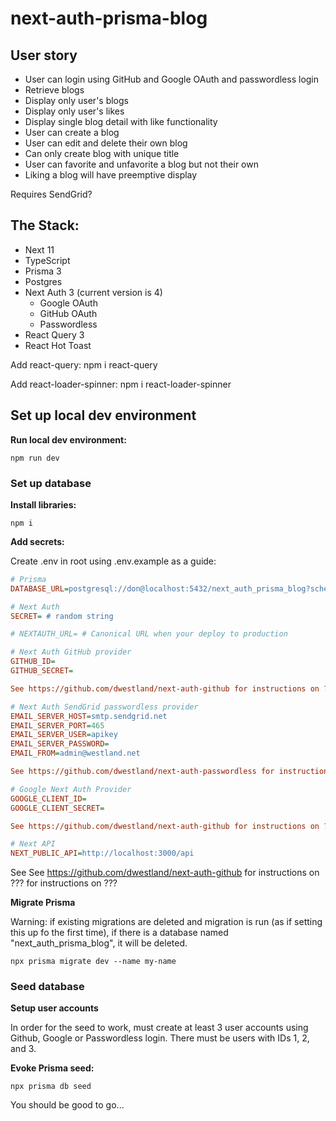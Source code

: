# next-auth-prisma-blog

## User story

- User can login using GitHub and Google OAuth and passwordless login
- Retrieve blogs
- Display only user's blogs
- Display only user's likes
- Display single blog detail with like functionality
- User can create a blog
- User can edit and delete their own blog
- Can only create blog with unique title
- User can favorite and unfavorite a blog but not their own
- Liking a blog will have preemptive display

Requires SendGrid?

## The Stack:

- Next 11
- TypeScript
- Prisma 3
- Postgres
- Next Auth 3 (current version is 4)
  - Google OAuth
  - GitHub OAuth
  - Passwordless
- React Query 3
- React Hot Toast

Add react-query:
npm i react-query

Add react-loader-spinner:
npm i react-loader-spinner

## Set up local dev environment

**Run local dev environment:**

```
npm run dev
```

### Set up database

**Install libraries:**

```
npm i
```

**Add secrets:**

Create .env in root using .env.example as a guide:

```ini
# Prisma
DATABASE_URL=postgresql://don@localhost:5432/next_auth_prisma_blog?schema=public

# Next Auth
SECRET= # random string

# NEXTAUTH_URL= # Canonical URL when your deploy to production

# Next Auth GitHub provider
GITHUB_ID=
GITHUB_SECRET=

See https://github.com/dwestland/next-auth-github for instructions on ???

# Next Auth SendGrid passwordless provider
EMAIL_SERVER_HOST=smtp.sendgrid.net
EMAIL_SERVER_PORT=465
EMAIL_SERVER_USER=apikey
EMAIL_SERVER_PASSWORD=
EMAIL_FROM=admin@westland.net

See https://github.com/dwestland/next-auth-passwordless for instructions on ???

# Google Next Auth Provider
GOOGLE_CLIENT_ID=
GOOGLE_CLIENT_SECRET=

See https://github.com/dwestland/next-auth-github for instructions on ???

# Next API
NEXT_PUBLIC_API=http://localhost:3000/api
```

See See https://github.com/dwestland/next-auth-github for instructions on ??? for instructions on ???

**Migrate Prisma**

Warning: if existing migrations are deleted and migration is run (as if setting this up fo the first time), if there is a database named "next_auth_prisma_blog", it will be deleted.

```
npx prisma migrate dev --name my-name
```

### Seed database

**Setup user accounts**

In order for the seed to work, must create at least 3 user accounts using Github, Google or Passwordless login. There must be users with IDs 1, 2, and 3.

**Evoke Prisma seed:**

```
npx prisma db seed
```

You should be good to go...
